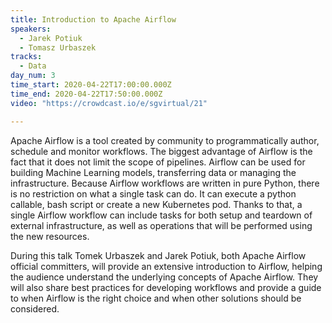 ```yaml
---
title: Introduction to Apache Airflow
speakers:
  - Jarek Potiuk
  - Tomasz Urbaszek
tracks:
  - Data
day_num: 3
time_start: 2020-04-22T17:00:00.000Z
time_end: 2020-04-22T17:50:00.000Z
video: "https://crowdcast.io/e/sgvirtual/21"

---
```


Apache Airflow is a tool created by community to programmatically author, schedule and monitor workflows. The biggest advantage of Airflow is the fact that it does not limit the scope of pipelines. Airflow can be used for building Machine Learning models, transferring data or managing the infrastructure. Because Airflow workflows are written in pure Python, there is no restriction on what a single task can do. It can execute a python callable, bash script or create a new Kubernetes pod. Thanks to that, a single Airflow workflow can include tasks for both setup and teardown of external infrastructure, as well as operations that will be performed using the new resources.

During this talk Tomek Urbaszek and Jarek Potiuk, both Apache Airflow official committers, will provide an extensive introduction to Airflow, helping the audience understand the underlying concepts of Apache Airflow. They will also share best practices for developing workflows and provide a guide to when Airflow is the right choice and when other solutions should be considered.
